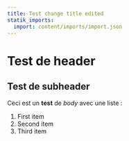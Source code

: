 ```yaml
---
title: Test change title edited
statik_imports:
  import: content/imports/import.json
---
```

# Test de header

## Test de subheader

Ceci est un **test** de _body_ avec une liste :

1. First item
2. Second item
3. Third item
